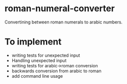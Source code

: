 # roman-numeral-converter
Convertining between roman numerals to arabic numbers.

# To implement
- writing tests for unexpected input
- Handling unexpected input
- writing tests for arabic->roman conversion
- backwards conversion from arabic to roman
- add command line usage
